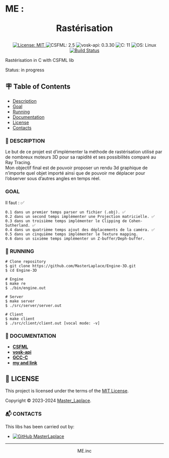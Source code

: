 # ME : <p align="center">Rastérisation</p>

<p align="center">
  <a href="https://github.com/MasterLaplace/Engine-3D/blob/main/LICENSE">
    <img src="https://img.shields.io/badge/License-MIT-brightgreen.svg?style=for-the-badge" alt="License: MIT">
  </a><a>
    <img src="https://img.shields.io/badge/CSFML-2.5-blue?style=for-the-badge" alt="CSFML: 2.5">
  </a><a>
    <img src="https://img.shields.io/badge/vosk--api-0.3.30-blue?style=for-the-badge" alt="vosk-api: 0.3.30">
  </a><a>
    <img src="https://img.shields.io/badge/C-11-blue?style=for-the-badge" alt="C: 11">
  </a><a>
    <img src="https://img.shields.io/badge/OS-Linux-blue?style=for-the-badge" alt="OS: Linux">
  </a>
  <a href="https://github.com/MasterLaplace/Engine-3D/actions/workflows/test.yml">
    <img src="https://github.com/MasterLaplace/Engine-3D/actions/workflows/test.yml/badge.svg" alt="Build Status">
  </a>
</p>

Rastérisation in C with CSFML lib

Status: in progress


## :placard: Table of Contents
- [Description](#description)
- [Goal](#goal)
- [Running](#running)
- [Documentation](#documentation)
- [License](#license)
- [Contacts](#contacts)


<div id='description'/>

### :pencil: **DESCRIPTION**

Le but de ce projet est d’implémenter la méthode de rastérisation utilisé par de
nombreux moteurs 3D pour sa rapidité et ses possibilités comparé au Ray Tracing.<br>
Mon objectif final est de pouvoir proposer un rendu 3d graphique de n’importe quel
objet importé ainsi que de pouvoir me déplacer pour l’observer sous d’autres angles en
temps réel.<br>


<div id='goal'/>

### **GOAL**

Il faut : ✅

    0.1 dans un premier temps parser un fichier (.obj). ✅
    0.2 dans un second temps implémenter une Projection matricielle. ✅
    0.3 dans un troisième temps implémenter le Clipping de Cohen-Sutherland. ✅
    0.4 dans un quatrième temps ajout des déplacements de la caméra. ✅
    0.5 dans un cinquième temps implémenter le Texture mapping.
    0.6 dans un sixième temps implémenter un Z-buffer/Deph-buffer.


<div id='running'/>

### :truck: **RUNNING**

```shell
# Clone repository
$ git clone https://github.com/MasterLaplace/Engine-3D.git
$ cd Engine-3D

# Engine
$ make re
$ ./bin/engine.out

# Server
$ make server
$ ./src/server/server.out

# Client
$ make client
$ ./src/client/client.out [vocal mode: -v]
```


<div id='documentation'/>

### :wrench: **DOCUMENTATION**

- [**CSFML**](https://www.sfml-dev.org/download/csfml/)
- [**vosk-api**](https://alphacephei.com/vosk/)
- [**GCC-C**](https://gcc.gnu.org/onlinedocs/)
- [**my and link**](https://github.com/MasterLaplace/Engine-3D/blob/main/libs/README.md)


<div id='license'/>

## :scroll: **LICENSE**

This project is licensed under the terms of the [MIT License](./LICENSE).

Copyright © 2023-2024 [Master_Laplace](https://github.com/MasterLaplace).


<div id='contacts'/>

### :mailbox_with_mail: **CONTACTS**

This libs has been carried out by:

* [![GitHub MasterLaplace](https://img.shields.io/github/followers/MasterLaplace?label=follow&style=social)](https://github.com/MasterLaplace)

---
<p align="center">ME.inc</p>
